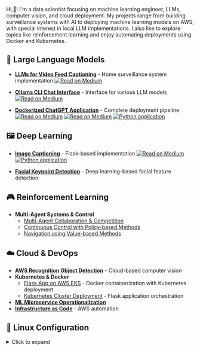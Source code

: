 Hi,👋! I'm a data scientist focusing on machine learning engineer, LLMs, computer vision, and cloud deployment. My projects range from building surveillance systems with AI to deploying machine learning models on AWS, with special interest in local LLM implementations. I also like to explore topics like reinforcement learning and enjoy automating deployments using Docker and Kubernetes. 

## 🤖 Large Language Models
- **[LLMs for Video Feed Captioning](https://github.com/bkocis/ollama-home-surveillance)** - Home surveillance system implementation
  <a href="https://medium.com/p/005f193293d3" target="blank"><img align="top" src="https://img.shields.io/badge/Medium-000000?style=for-the-badge&logo=medium&logoColor=white" alt="Read on Medium"/></a>

- **[Ollama CLI Chat Interface](https://github.com/bkocis/ollama-test)** - Interface for various LLM models
  <a href="https://medium.com/@balazskocsis/list/ollama-run-llms-localy-f9f124256761" target="blank"><img align="top" src="https://img.shields.io/badge/Medium-000000?style=for-the-badge&logo=medium&logoColor=white" alt="Read on Medium"/></a>

- **[Dockerized ChatGPT Application](https://github.com/bkocis/chatgpt-api-app)** - Complete deployment pipeline
  <a href="https://medium.com/@balazskocsis/how-to-define-endpoints-for-image-captioning-applications-using-fastapi-0ef5ffba65a4" target="blank"><img align="top" src="https://img.shields.io/badge/Medium-000000?style=for-the-badge&logo=medium&logoColor=white" alt="Read on Medium"/></a>
  <a href="https://medium.com/@balazskocsis/deploying-to-a-server-with-github-actions-a-deep-dive-e8558e83a4d7" target="blank"><img align="top" src="https://img.shields.io/badge/Medium-000000?style=for-the-badge&logo=medium&logoColor=white" alt="Read on Medium"/></a>
  [![Python application](https://github.com/bkocis/gradio-apps/actions/workflows/python-app.yml/badge.svg?branch=main)](https://github.com/bkocis/gradio-apps/actions/workflows/python-app.yml)

## 🖼️ Deep Learning
- **[Image Captioning](https://github.com/bkocis/image-captioning-application-pytorch)** - Flask-based implementation
  <a href="https://medium.com/@balazskocsis/background-removal-and-image-captioning-write-a-flask-app-and-host-it-5c8ca4194542" target="blank"><img align="top" src="https://img.shields.io/badge/Medium-000000?style=for-the-badge&logo=medium&logoColor=white" alt="Read on Medium"/></a>
  [![Python application](https://github.com/bkocis/image-captioning-applications/actions/workflows/python-app.yml/badge.svg)](https://github.com/bkocis/image-captioning-applications/actions/workflows/python-app.yml)

- **[Facial Keypoint Detection](https://github.com/bkocis/CVND_Pr_1_Facial_Keypoint_Detection)** - Deep learning-based facial feature detection

## 🎮 Reinforcement Learning
- **Multi-Agent Systems & Control**
  - [Multi-Agent Collaboration & Competition](https://github.com/bkocis/DRLND_Pr_3_Collaboration_and_Competition/blob/master/report.md)
  - [Continuous Control with Policy-based Methods](https://github.com/bkocis/DRLND_Pr_2_Continuous_Control)
  - [Navigation using Value-based Methods](https://github.com/bkocis/DRLND_Pr_1_Navigation)

## ☁️ Cloud & DevOps
- **[AWS Recognition Object Detection](https://github.com/bkocis/bertelsmann-dsml-group-projects)** - Cloud-based computer vision
- **Kubernetes & Docker**
  - [Flask App on AWS EKS](https://github.com/bkocis/CloudDevOps-ND-Capstone) - Docker containerization with Kubernetes deployment
  - [Kubernetes Cluster Deployment](https://github.com/bkocis/cloud-miniproject-01/tree/test-kubernetes) - Flask application orchestration
- **[ML Microservice Operationalization](https://github.com/bkocis/CloudDevOps-ND-Operationalize-ML-Microservice)**
- **[Infrastructure as Code](https://github.com/bkocis/CloudDevOps-ND-Infrastructure-as-code)** - AWS automation

## 🐧 Linux Configuration
<details>
<summary>Click to expand</summary>

- [Linux Command Collection](https://github.com/bkocis/one-liners) - Curated list of useful commands
- [Dotfiles](https://github.com/bkocis/dotfiles) - Personal configuration files
  - [Vim Configuration](https://github.com/bkocis/dotfiles/blob/master/vimrc)
  - [Shell Configuration](https://github.com/bkocis/dotfiles/blob/master/bashrc) - Bash & Zsh
</details>
